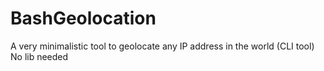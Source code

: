 # BashGeolocation
A very minimalistic tool to geolocate any IP address in the world (CLI tool) No lib needed
